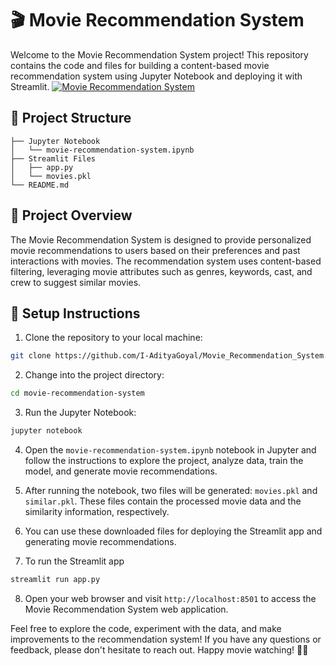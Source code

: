 # 🎬 Movie Recommendation System

Welcome to the Movie Recommendation System project! This repository contains the code and files for building a content-based movie recommendation system using Jupyter Notebook and deploying it with Streamlit.
[![Movie Recommendation System](https://i.ibb.co/Kqcx3XX/Capture.png)](https://ibb.co/R0GTV99)

## 📁 Project Structure

```
├── Jupyter Notebook
│   └── movie-recommendation-system.ipynb
├── Streamlit Files
│   ├── app.py
│   └── movies.pkl
└── README.md
```

## 📝 Project Overview

The Movie Recommendation System is designed to provide personalized movie recommendations to users based on their preferences and past interactions with movies. The recommendation system uses content-based filtering, leveraging movie attributes such as genres, keywords, cast, and crew to suggest similar movies.

## 🚀 Setup Instructions

1. Clone the repository to your local machine:

```bash
git clone https://github.com/I-AdityaGoyal/Movie_Recommendation_System.git
```

2. Change into the project directory:

```bash
cd movie-recommendation-system
```

3. Run the Jupyter Notebook:

```bash
jupyter notebook
```

4. Open the `movie-recommendation-system.ipynb` notebook in Jupyter and follow the instructions to explore the project, analyze data, train the model, and generate movie recommendations.

5. After running the notebook, two files will be generated: `movies.pkl` and `similar.pkl`. These files contain the processed movie data and the similarity information, respectively.


6. You can use these downloaded files for deploying the Streamlit app and generating movie recommendations.

7. To run the Streamlit app

```bash
streamlit run app.py
```

8. Open your web browser and visit `http://localhost:8501` to access the Movie Recommendation System web application.


Feel free to explore the code, experiment with the data, and make improvements to the recommendation system! If you have any questions or feedback, please don't hesitate to reach out. Happy movie watching! 🍿🎉
